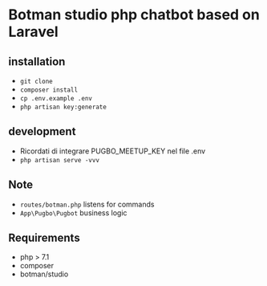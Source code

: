 # Botman studio php chatbot based on Laravel

## installation

* `git clone`
* `composer install`
* `cp .env.example .env`
* `php artisan key:generate`

## development

*  Ricordati di integrare PUGBO_MEETUP_KEY nel file .env
* `php artisan serve -vvv`

## Note

* `routes/botman.php` listens for commands
* `App\Pugbo\Pugbot` business logic

## Requirements

* php > 7.1
* composer
* botman/studio

